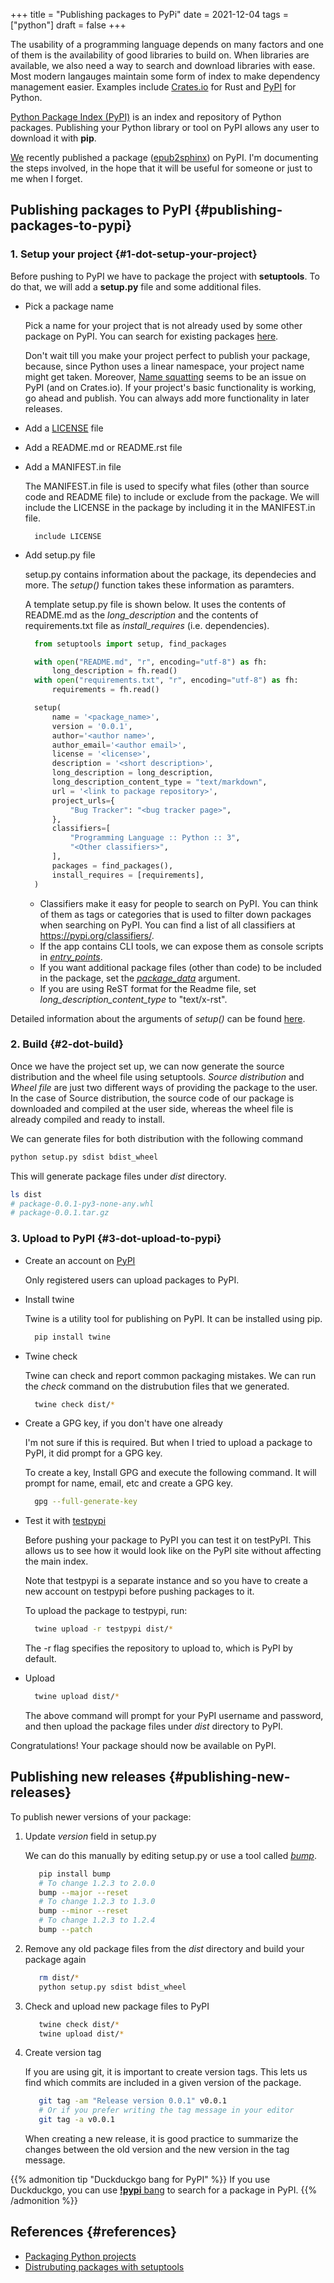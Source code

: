 +++
title = "Publishing packages to PyPi"
date = 2021-12-04
tags = ["python"]
draft = false
+++

The usability of a programming language depends on many factors and one of them is the availability of good libraries to build on.
When libraries are available, we also need a way to search and download libraries with ease.
Most modern langauges maintain some form of index to make dependency management easier. Examples include [Crates.io](https://crates.io/) for Rust and [PyPI](https://pypi.org/) for Python.

[Python Package Index (PyPI)](https://pypi.org) is an index and repository of Python packages.
Publishing your Python library or tool on PyPI allows any user to download it with **pip**.

[We](https://nihaal.me/post/fosshack%5F2021#Team) recently published a package ([epub2sphinx](https://pypi.org/project/epub2sphinx/)) on PyPI.
I'm documenting the steps involved, in the hope that it will be useful for someone or just to me when I forget.


## Publishing packages to PyPI {#publishing-packages-to-pypi}


### 1. Setup your project {#1-dot-setup-your-project}

Before pushing to PyPI we have to package the project with **setuptools**.
To do that, we will add a **setup.py** file and some additional files.

-   Pick a package name

    Pick a name for your project that is not already used by some other package on PyPI.
    You can search for existing packages [here](https://pypi.org/search/).

    Don't wait till you make your project perfect to publish your package, because, since Python uses a linear namespace, your project name might get taken.
    Moreover, [Name squatting](https://www.reddit.com/r/rust/comments/86yr2x/python%5Fpep%5Fregarding%5Fpackage%5Fnames%5Fabandoned/) seems to be an issue on PyPI (and on Crates.io).
    If your project's basic functionality is working, go ahead and publish.
    You can always add more functionality in later releases.

-   Add a [LICENSE](https://choosealicense.com/) file
-   Add a README.md or README.rst file
-   Add a MANIFEST.in file

    The MANIFEST.in file is used to specify what files (other than source code and README file) to include or exclude from the package. We will include the LICENSE in the package by including it in the MANIFEST.in file.

    ```nil
      include LICENSE
    ```
-   Add setup.py file

    setup.py contains information about the package, its dependecies and more.
    The _setup()_ function takes these information as paramters.

    A template setup.py file is shown below.
    It uses the contents of README.md as the _long\_description_ and the contents of requirements.txt file as _install\_requires_ (i.e. dependencies).

    ```python
      from setuptools import setup, find_packages

      with open("README.md", "r", encoding="utf-8") as fh:
          long_description = fh.read()
      with open("requirements.txt", "r", encoding="utf-8") as fh:
          requirements = fh.read()

      setup(
          name = '<package_name>',
          version = '0.0.1',
          author='<author name>',
          author_email='<author email>',
          license = '<license>',
          description = '<short description>',
          long_description = long_description,
          long_description_content_type = "text/markdown",
          url = '<link to package repository>',
          project_urls={
              "Bug Tracker": "<bug tracker page>",
          },
          classifiers=[
              "Programming Language :: Python :: 3",
              "<Other classifiers>",
          ],
          packages = find_packages(),
          install_requires = [requirements],
      )
    ```

    -   Classifiers make it easy for people to search on PyPI.
        You can think of them as tags or categories that is used to filter down packages when searching on PyPI.
        You can find a list of all classifiers at <https://pypi.org/classifiers/>.
    -   If the app contains CLI tools, we can expose them as console scripts in [_entry\_points_](https://packaging.python.org/guides/distributing-packages-using-setuptools/#entry-points).
    -   If you want additional package files (other than code) to be included in the package, set the [_package\_data_](https://packaging.python.org/guides/distributing-packages-using-setuptools/#package-data) argument.
    -   If you are using ReST format for the Readme file, set _long\_description\_content\_type_ to "text/x-rst".

Detailed information about the arguments of _setup()_ can be found [here](https://packaging.python.org/guides/distributing-packages-using-setuptools/#setup-args).


### 2. Build {#2-dot-build}

Once we have the project set up, we can now generate the source distribution and the wheel file using setuptools.
_Source distribution_ and _Wheel file_ are just two different ways of providing the package to the user.
In the case of Source distribution, the source code of our package is downloaded and compiled at the user side, whereas the wheel file is already compiled and ready to install.

We can generate files for both distribution with the following command

```bash
python setup.py sdist bdist_wheel
```

This will generate package files under _dist_ directory.

```bash
ls dist
# package-0.0.1-py3-none-any.whl
# package-0.0.1.tar.gz
```


### 3. Upload to PyPI {#3-dot-upload-to-pypi}

-   Create an account on [PyPI](https://pypi.org/account/register/)

    Only registered users can upload packages to PyPI.
-   Install twine

    Twine is a utility tool for publishing on PyPI.
    It can be installed using pip.

    ```bash
      pip install twine
    ```
-   Twine check

    Twine can check and report common packaging mistakes. We can run the _check_ command on the distrubution files that we generated.

    ```bash
      twine check dist/*
    ```
-   Create a GPG key, if you don't have one already

    I'm not sure if this is required. But when I tried to upload a package to PyPI, it did prompt for a GPG key.

    To create a key, Install GPG and execute the following command.
    It will prompt for name, email, etc and create a GPG key.

    ```bash
      gpg --full-generate-key
    ```
-   Test it with [testpypi](https://test.pypi.org/)

    Before pushing your package to PyPI you can test it on testPyPI.
    This allows us to see how it would look like on the PyPI site without affecting the main index.

    Note that testpypi is a separate instance and so you have to create a new account on testpypi before pushing packages to it.

    To upload the package to testpypi, run:

    ```bash
      twine upload -r testpypi dist/*
    ```

    The -r flag specifies the repository to upload to, which is PyPI by default.
-   Upload

    ```bash
      twine upload dist/*
    ```

    The above command will prompt for your PyPI username and password, and then upload the package files under _dist_ directory to PyPI.

Congratulations! Your package should now be available on PyPI.


## Publishing new releases {#publishing-new-releases}

To publish newer versions of your package:

1.  Update _version_ field in setup.py

    We can do this manually by editing setup.py or use a tool called [_bump_](https://pypi.org/project/bump/).

    ```bash
       pip install bump
       # To change 1.2.3 to 2.0.0
       bump --major --reset
       # To change 1.2.3 to 1.3.0
       bump --minor --reset
       # To change 1.2.3 to 1.2.4
       bump --patch
    ```
2.  Remove any old package files from the _dist_ directory and build your package again

    ```bash
       rm dist/*
       python setup.py sdist bdist_wheel
    ```
3.  Check and upload new package files to PyPI

    ```bash
       twine check dist/*
       twine upload dist/*
    ```
4.  Create version tag

    If you are using git, it is important to create version tags. This lets us find which commits are included in a given version of the package.

    ```bash
       git tag -am "Release version 0.0.1" v0.0.1
       # Or if you prefer writing the tag message in your editor
       git tag -a v0.0.1
    ```

    When creating a new release, it is good practice to summarize the changes between the old version and the new version in the tag message.

{{% admonition tip "Duckduckgo bang for PyPI" %}}
If you use Duckduckgo, you can use [**!pypi** bang](https://duckduckgo.com/bang?q=pypi) to search for a package in PyPI.
{{% /admonition %}}


## References {#references}

-   [Packaging Python projects](https://packaging.python.org/tutorials/packaging-projects/)
-   [Distrubuting packages with setuptools](https://packaging.python.org/guides/distributing-packages-using-setuptools)
